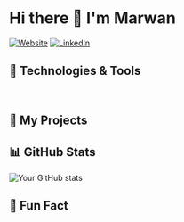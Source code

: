 
# Hi there 👋 I'm Marwan

[![Website](https://img.shields.io/badge/-Portfolio-blue?style=flat&logo=google-chrome)]([https://yourwebsite.com](https://ashhuby.github.io/AshhubySite/))
[![LinkedIn](https://img.shields.io/badge/-LinkedIn-0077B5?style=flat&logo=linkedin)](https://www.linkedin.com/in/marwan-ashhuby-49b4a2251/)

## 🔧 Technologies & Tools
![]()
![]()

## 🚀 My Projects


## 📊 GitHub Stats
![Your GitHub stats](https://github-readme-stats.vercel.app/api?username=yourusername&show_icons=true&theme=radical)

## 💬 Fun Fact
> 

<!--
**Ashhuby/Ashhuby** is a ✨ _special_ ✨ repository because its `README.md` (this file) appears on your GitHub profile.

Here are some ideas to get you started:

- 🔭 I’m currently working on ...
- 🌱 I’m currently learning ...
- 👯 I’m looking to collaborate on ...
- 🤔 I’m looking for help with ...
- 💬 Ask me about ...
- 📫 How to reach me: ...
- 😄 Pronouns: ...
- ⚡ Fun fact: ...
-->
